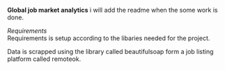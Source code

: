 **Global job market analytics**
i will add the readme when the some work is done.

*Requirements*<br/>
Requirements is setup according to the libaries needed for the project.

Data is scrapped using the library called beautifulsoap form a job listing platform called remoteok.
